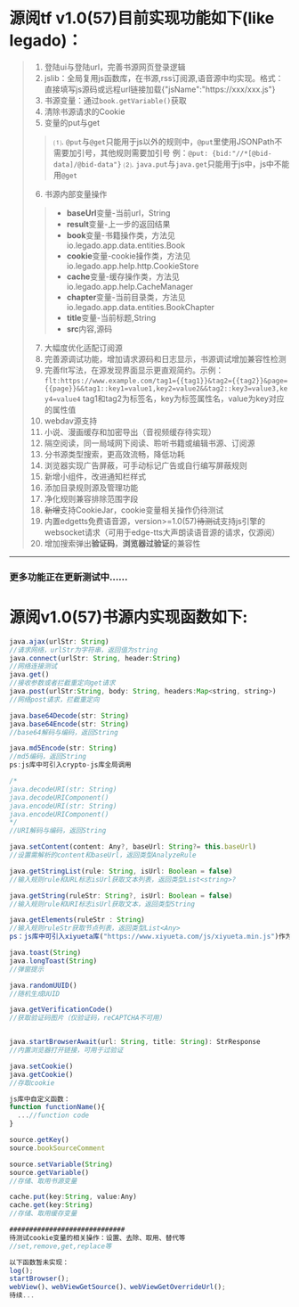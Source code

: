 # 源阅tf v1.0(57)目前实现功能如下(like legado)：
>1. 登陆ui与登陆url，完善书源网页登录逻辑
>2. jslib：全局复用js函数库，在书源,rss订阅源,语音源中均实现。格式：直接填写js源码或远程url链接加载{"jsName":"https://xxx/xxx.js"}
>3. 书源变量：通过`book.getVariable()`获取
>4. 清除书源请求的Cookie
>5. 变量的put与get
>>⑴. `@put`与`@get`只能用于js以外的规则中，`@put`里使用JSONPath不需要加引号，其他规则需要加引号
例：`@put: {bid:"//*[@bid-data]/@bid-data"}`
>>⑵. `java.put`与`java.get`只能用于js中，js中不能用`@get`
>6. 书源内部变量操作
>>- **baseUrl**变量-当前url，String
>>- **result**变量-上一步的返回结果
>>- **book**变量-书籍操作类，方法见 io.legado.app.data.entities.Book
>>- **cookie**变量-cookie操作类，方法见 io.legado.app.help.http.CookieStore
>>- **cache**变量-缓存操作类，方法见 io.legado.app.help.CacheManager
>>- **chapter**变量-当前目录类，方法见 io.legado.app.data.entities.BookChapter
>>- **title**变量-当前标题,String
>>- **src**内容,源码
>7. 大幅度优化适配订阅源
>8. 完善源调试功能，增加请求源码和日志显示，书源调试增加兼容性检测
>9. 完善flt写法，在源发现界面显示更直观简约。示例：`flt:https://www.example.com/tag1={{tag1}}&tag2={{tag2}}&page={{page}}&&tag1::key1=value1,key2=value2&&tag2::key3=value3,key4=value4`   tag1和tag2为标签名，key为标签属性名，value为key对应的属性值
>10. webdav源支持
>11. 小说、漫画缓存和加密导出（音视频缓存待实现）
>12. 隔空阅读，同一局域网下阅读、聆听书籍或编辑书源、订阅源
>13. 分书源类型搜索，更高效流畅，降低功耗
>14. 浏览器实现广告屏蔽，可手动标记广告或自行编写屏蔽规则
>15. 新增小组件，改进通知栏样式
>16. 添加目录规则源及管理功能
>17. 净化规则兼容排除范围字段
>18. ~~新增~~支持CookieJar，cookie变量相关操作仍待测试
>19. 内置edgetts免费语音源，version>=1.0(57)~~待测试~~支持js引擎的websocket请求（可用于edge-tts大声朗读语音源的请求，仅源阅）
>20. 增加搜索弹出**验证码**，**浏览器过验证**的兼容性
***********************************************************************
### 更多功能正在更新测试中......

# 源阅v1.0(57)书源内实现函数如下:
```javascript
java.ajax(urlStr: String)
//请求网络，urlStr为字符串，返回值为string
java.connect(urlStr: String, header:String)
//网络连接测试
java.get()
//接收参数或者拦截重定向get请求
java.post(urlStr:String, body: String, headers:Map<string, string>)
//网络post请求，拦截重定向

java.base64Decode(str: String)
java.base64Encode(str: String)
//base64解码与编码，返回String

java.md5Encode(str: String)
//md5编码，返回String
ps:js库中可引入crypto-js库全局调用

/*
java.decodeURI(str: String)
java.decodeURIComponent()
java.encodeURI(str: String)
java.encodeURIComponent()
*/
//URI解码与编码，返回String

java.setContent(content: Any?, baseUrl: String?= this.baseUrl)
//设置需解析的content和baseUrl，返回类型AnalyzeRule

java.getStringList(rule: String, isUrl: Boolean = false)
//输入规则rule和URL标志isUrl获取文本列表，返回类型List<string>?

java.getString(ruleStr: String?, isUrl: Boolean = false)
//输入规则rule和URI标志isUrl获取文本，返回类型String

java.getElements(ruleStr : String)
//输入规则ruleStr获取节点列表，返回类型List<Any>
ps：js库中可引入xiyueta库("https://www.xiyueta.com/js/xiyueta.min.js")作为解析html的第三方库

java.toast(String)
java.longToast(String)
//弹窗提示

java.randomUUID()
//随机生成UUID

java.getVerificationCode()
//获取验证码图片（仅验证码，reCAPTCHA不可用）


java.startBrowserAwait(url: String, title: String): StrResponse
//内置浏览器打开链接，可用于过验证

java.setCookie()
java.getCookie()
//存取cookie

js库中自定义函数：
function functionName(){
  ...//function code
}

source.getKey()
source.bookSourceComment

source.setVariable(String)
source.getVariable()
//存储、取用书源变量

cache.put(key:String, value:Any)
cache.get(key:String)
//存储、取用缓存变量

#############################
待测试cookie变量的相关操作：设置、去除、取用、替代等
//set,remove,get,replace等

以下函数暂未实现：
log();
startBrowser();
webView()、webViewGetSource()、webViewGetOverrideUrl();
待续...
```
